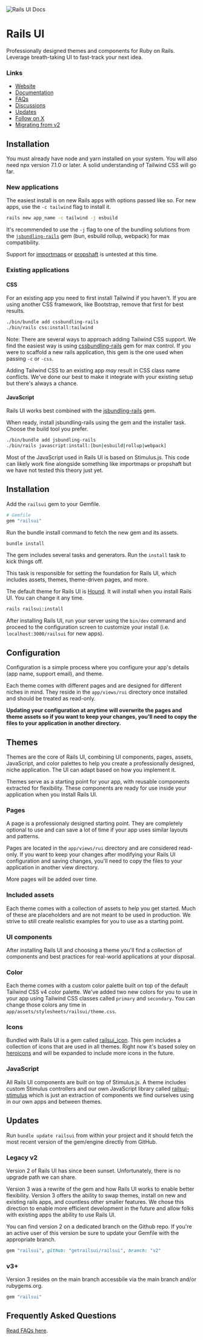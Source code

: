 ![Rails UI Docs](https://f001.backblazeb2.com/file/railsui/docs/rui-docs-header.png)

# Rails UI

Professionally designed themes and components for Ruby on Rails. Leverage breath-taking UI to fast-track your next idea.

### Links

- [Website](https://railsui.com)
- [Documentation](https://railsui.com/docs)
- [FAQs](https://railsui.com/docs/faqs)
- [Discussions](https://github.com/getrailsui/railsui/discussions)
- [Updates](https://railsui.com/updates)
- [Follow on X](https://x.com/railsui_)
- [Migrating from v2](https://railsui.com/docs/updates)

## Installation

You must already have node and yarn installed on your system. You will also need npx version 7.1.0 or later. A solid understanding of Tailwind CSS will go far.

### New applications

The easiest install is on new Rails apps with options passed like so. For new apps, use the `-c tailwind` flag to install it.

```bash
rails new app_name -c tailwind -j esbuild
```

It's recommended to use the `-j` flag to one of the bundling solutions from the [`jsbundling-rails`](https://github.com/rails/jsbundling-rails) gem (bun, esbuild rollup, webpack) for max compatibility.

Support for [importmaps](https://github.com/rails/importmap-rails) or [propshaft](https://github.com/rails/propshaft) is untested at this time.

### Existing applications

#### CSS

For an existing app you need to first install Tailwind if you haven't. If you are using another CSS framework, like Bootstrap, remove that first for best results.

```bash
./bin/bundle add cssbundling-rails
./bin/rails css:install:tailwind
```

Note: There are several ways to approach adding Tailwind CSS support. We find the easiest way is using [cssbundling-rails](https://github.com/rails/cssbundling-rails) gem for max control. If you were to scaffold a new rails application, this gem is the one used when passing `-c` or `-css`.

Adding Tailwind CSS to an existing app _may_ result in CSS class name conflicts. We've done our best to make it integrate with your existing setup but there's always a chance.

#### JavaScript

Rails UI works best combined with the [jsbundling-rails](https://github.com/rails/jsbundling-rails) gem.

When ready, install jsbundling-rails using the gem and the installer task. Choose the build tool you prefer.

```bash
./bin/bundle add jsbundling-rails
./bin/rails javascript:install:[bun|esbuild|rollup|webpack]
```

Most of the JavaScript used in Rails UI is based on Stimulus.js. This code can likely work fine alongside something like importmaps or propshaft but we have not tested this theory just yet.

## Installation

Add the `railsui` gem to your Gemfile.

```ruby
# Gemfile
gem "railsui"
```

Run the bundle install command to fetch the new gem and its assets.

```bash
bundle install
```

The gem includes several tasks and generators. Run the `install` task to kick things off.

This task is responsible for setting the foundation for Rails UI, which includes assets, themes, theme-driven pages, and more.

The default theme for Rails UI is [Hound](https://railsui.com/themes/hound). It will install when you install Rails UI. You can change it any time.

```bash
rails railsui:install
```

After installing Rails UI, run your server using the `bin/dev` command and proceed to the configuration screen to customize your install (i.e. `localhost:3000/railsui` for new apps).

## Configuration

Configuration is a simple process where you configure your app's details (app name, support email), and theme.

Each theme comes with different pages and are designed for different niches in mind. They reside in the `app/views/rui` directory once installed and should be treated as read-only.

**Updating your configuration at anytime will overwrite the pages and theme assets so if you want to keep your changes, you'll need to copy the files to your application in another directory.**

## Themes

Themes are the core of Rails UI, combining UI components, pages, assets, JavaScript, and color palettes to help you create a professionally designed, niche application. The UI can adapt based on how you implement it.

Themes serve as a starting point for your app, with reusable components extracted for flexibility. These components are ready for use inside your application when you install Rails UI.

### Pages

A page is a professionaly designed starting point. They are completely optional to use and can save a lot of time if your app uses similar layouts and patterns.

Pages are located in the `app/views/rui` directory and are considered read-only. If you want to keep your changes after modifying your Rails UI configuration and saving changes, you'll need to copy the files to your application in another view directory.

More pages will be added over time.

### Included assets

Each theme comes with a collection of assets to help you get started. Much of these are placeholders and are not meant to be used in production. We strive to still create realistic examples for you to use as a starting point.

### UI components

After installing Rails UI and choosing a theme you'll find a collection of components and best practices for real-world applications at your disposal.

### Color

Each theme comes with a custom color palette built on top of the default Tailwind CSS v4 color palette. We've added two new colors for you to use in your app using Tailwind CSS classes called `primary` and `secondary`. You can change those colors any time in `app/assets/stylesheets/railsui/theme.css`.

### Icons

Bundled with Rails UI is a gem called [railsui_icon](https://github.com/getrailsui/railsui_icon). This gem includes a collection of icons that are used in all themes. Right now it's based soley on [heroicons](https://heroicons.com) and will be expanded to include more icons in the future.

### JavaScript

All Rails UI components are built on top of Stimulus.js. A theme includes custom Stimulus controllers and our own JavaScript library called [railsui-stimulus](https://github.com/getrailsui/railsui-stimulus) which is just an extraction of components we find ourselves using in our own apps and between themes.

## Updates

Run `bundle update railsui` from within your project and it should fetch the most recent version of the gem/engine directly from GitHub.

### Legacy v2

Version 2 of Rails UI has since been sunset. Unfortunately, there is no upgrade path we can share.

Version 3 was a rewrite of the gem and how Rails UI works to enable better flexibility. Version 3 offers the ability to swap themes, install on new and existing rails apps, and countless other smaller features. We chose this direction to enable more efficient development in the future and allow folks with existing apps the ability to use Rails UI.

You can find version 2 on a dedicated branch on the Github repo. If you're an active user of this version be sure to update your Gemfile with the appropriate branch.

```ruby
gem "railsui", github: "getrailsui/railsui", branch: "v2"
```

### v3+

Version 3 resides on the main branch accessbile via the main branch and/or rubygems.org.

```ruby
gem "railsui"
```

## Frequently Asked Questions

[Read FAQs here](https://railsui.com/docs/faqs).
